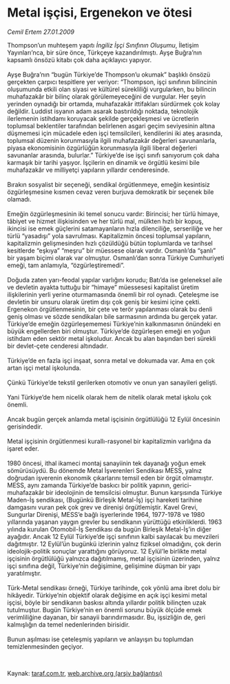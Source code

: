 # Metal işçisi, Ergenekon ve ötesi

*Cemil Ertem 27.01.2009*

<div class="taraf_structure_2col_1zq">
<div class="margen_n">



 <p>Thompson’un muhteşem yapıtı <i>İngiliz İşçi Sınıfının Oluşumu</i>, İletişim Yayınları’nca, bir süre önce, Türkçeye kazandırılmıştı. Ayşe Buğra’nın kapsamlı önsözü kitabı çok daha açıklayıcı yapıyor. <br/><br/>Ayşe Buğra’nın “bugün Türkiye’de Thompson’u okumak” başlıklı önsözü gerçekten çarpıcı tespitlere yer veriyor: “Thompson, işçi sınıfının bilincinin oluşumunda etkili olan siyasi ve kültürel sürekliliği vurgularken, bu bilincin muhafazakâr bir bilinç olarak görülemeyeceğini de vurgular. Her şeyin yerinden oynadığı bir ortamda, muhafazakâr ittifakları sürdürmek çok kolay değildir. Luddist isyanın adam asarak bastırıldığı noktada, teknolojik ilerlemenin istihdamı koruyacak şekilde gerçekleşmesi ve ücretlerin toplumsal beklentiler tarafından belirlenen asgari geçim seviyesinin altına düşmemesi için mücadele eden işçi temsilcileri, kendilerini iki ateş arasında, toplumsal düzenin korunmasıyla ilgili muhafazakâr değerleri savunanlarla, piyasa ekonomisinin özgürlüğün korunmasıyla ilgili liberal değerleri savunanlar arasında, bulurlar.” Türkiye’de ise işçi sınıfı sanıyorum çok daha karmaşık bir tarihi yaşıyor. İşçilerin en dinamik ve örgütlü kesimi bile muhafazakâr ve milliyetçi yapıların yıllardır cenderesinde. <br/><br/>Bırakın sosyalist bir seçeneği, sendikal örgütlenmeye, emeğin kesintisiz özgürleşmesine kısmen cevaz veren burjuva demokratik bir seçenek bile olamadı. <br/><br/>Emeğin özgürleşmesinin iki temel sonucu vardır: Birincisi; her türlü himaye, tâbiyet ve hizmet ilişkisinden ve her türlü mal, mülkten hızlı bir kopuş, ikincisi ise emek güçlerini satamayanların hızla dilenciliğe, serseriliğe ve her türlü “yasadışı” yola savrulması. Kapitalizmin öncesi toplumsal yapıların, kapitalizmin gelişmesinden hızlı çözüldüğü bütün toplumlarda ve tarihsel kesitlerde “eşkıya” “meşru” bir müessese olarak vardır. Osmanlı’da “şanlı” bir yaşam biçimi olarak var olmuştur. Osmanlı’dan sonra Türkiye Cumhuriyeti emeği, tam anlamıyla, “özgürleştiremedi”. <br/><br/>Doğuda zaten yarı-feodal yapılar varlığını korudu; Batı’da ise geleneksel aile ve devletin ayakta tuttuğu bir “himaye” müessesesi kapitalist üretim ilişkilerinin yerli yerine oturmamasında önemli bir rol oynadı. Çeteleşme ise devletin bir unsuru olarak üretim dışı çok geniş bir kesimi içine çekti. Ergenekon örgütlenmesinin, bir çete ve terör yapılanması olarak bu denli geniş olması ve sözde sendikaları bile sarmasının ardında bu gerçek yatar. Türkiye’de emeğin özgürleşememesi Türkiye’nin kalkınmasının önündeki en büyük engellerden biri olmuştur. Türkiye’de özgürleşen emeği en yoğun istihdam eden sektör metal işkoludur. Ancak bu alan başından beri sürekli bir devlet-çete cenderesi altındadır. <br/><br/>Türkiye’de en fazla işçi inşaat, sonra metal ve dokumada var. Ama en çok artan işçi metal işkolunda. <br/><br/>Çünkü Türkiye’de tekstil gerilerken otomotiv ve onun yan sanayileri gelişti. <br/><br/>Yani Türkiye’de hem nicelik olarak hem de nitelik olarak metal işkolu çok önemli. <br/><br/>Ancak bugün gerçek anlamda metal işçisinin örgütlülüğü 12 Eylül öncesinin gerisindedir. <br/><br/>Metal işçisinin örgütlenmesi kurallı-rasyonel bir kapitalizmin varlığına da işaret eder. <br/><br/>1980 öncesi, ithal ikameci montaj sanayiinin tek dayanağı yoğun emek sömürüsüydü. Bu dönemde Metal İşverenleri Sendikası MESS, yalnız doğrudan işverenin ekonomik çıkarlarını temsil eden bir örgüt olmamıştır. MESS, aynı zamanda Türkiye’de baskıcı bir politik yapının, gerici-muhafazakâr bir ideolojinin de temsilcisi olmuştur. Bunun karşısında Türkiye Maden-İş sendikası, (Bugünkü Birleşik Metal-İş) işçi hareketi tarihine damgasını vuran pek çok grev ve direnişi örgütlemiştir. Kavel Grevi, Sungurlar Direnişi, MESS’e bağlı işyerlerinde 1964, 1977-1978 ve 1980 yıllarında yaşanan yaygın grevler bu sendikanın yürüttüğü etkinliklerdi. 1963 yılında kurulan Otomobil-İş Sendikası da bugün Birleşik Metal-İş’in diğer ayağıdır. Ancak 12 Eylül Türkiye’de işçi sınıfının kalbi sayılacak bu mevzileri dağıtmıştır. 12 Eylül’ün bugünkü izlerinin yalnız fiziksel olmadığını, çok derin ideolojik-politik sonuçlar yarattığını görüyoruz. 12 Eylül’le birlikte metal işçisinin örgütlülüğü yalnızca dağıtılmamış, metal işçisinin üzerinden, yalnız işçi sınıfına değil, Türkiye’nin değişimine, gelişimine düşman bir yapı yaratılmıştır. <br/><br/>Türk-Metal sendikası örneği, Türkiye tarihinde, çok yönlü ama ibret dolu bir hikâyedir. Türkiye’nin objektif olarak değişime en açık işçi kesimi metal işçisi, böyle bir sendikanın baskısı altında yıllardır politik bilinçten uzak tutulmuştur. Bugün Türkiye’nin en önemli sorunu büyük ölçüde emek verimliliğine dayanan, bir sanayii barındırmasıdır. Bu, işsizliğin de, geri kalmışlığın da temel nedenlerinden birisidir. <br/><br/>Bunun aşılması ise çeteleşmiş yapıların ve anlayışın bu toplumdan temizlenmesinden geçiyor.</p>

<br/>


<div id="taraf_not">
</div>

</div>


</div>

Kaynak: [taraf.com.tr](http://taraf.com.tr:80/makale/3739.htm), [web.archive.org (arşiv bağlantısı)](http://web.archive.org/web/20090309062038/http://taraf.com.tr:80/makale/3739.htm)
